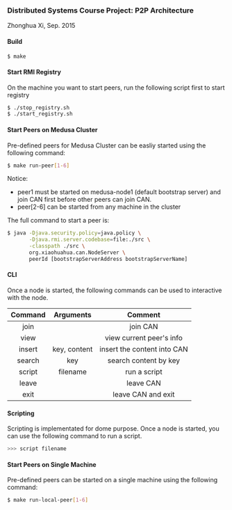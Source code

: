 ### Distributed Systems Course Project: P2P Architecture
Zhonghua Xi, Sep. 2015

#### Build
```bash
$ make
```

#### Start RMI Registry
On the machine you want to start peers, run the following script first to start registry 
```bash
$ ./stop_registry.sh
$ ./start_registry.sh
```

#### Start Peers on Medusa Cluster

Pre-defined peers for Medusa Cluster can be easliy started using the following command:
```bash
$ make run-peer[1-6]
```

Notice: 
* peer1 must be started on medusa-node1 (default bootstrap server) and join CAN first before other peers can join CAN.
* peer[2-6] can be started from any machine in the cluster

The full command to start a peer is:
```bash
$ java -Djava.security.policy=java.policy \
       -Djava.rmi.server.codebase=file:./src \
       -classpath ./src \
       org.xiaohuahua.can.NodeServer \
       peerId [bootstrapServerAddress bootstrapServerName]
```

#### CLI
Once a node is started, the following commands can be used to interactive with the node.

| Command | Arguments    | Comment                     |
|:-------:|:------------:|:---------------------------:|
| join    |              | join CAN                    |
| view    |              | view current peer's info    |
| insert  | key, content | insert the content into CAN |
| search  | key          | search content by key       |
| script  | filename     | run a script                |
| leave   |              | leave CAN                   |
| exit    |              | leave CAN and exit          |

#### Scripting
Scripting is implementated for dome purpose. Once a node is started, you can use the following command to run a script.
```bash
>>> script filename
```


#### Start Peers on Single Machine
Pre-defined peers can be started on a single machine using the following command:
```bash
$ make run-local-peer[1-6]
```
